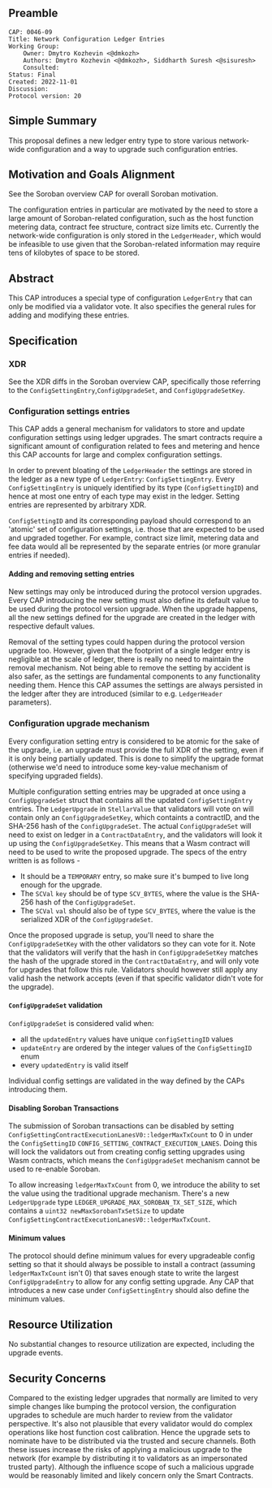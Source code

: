 ## Preamble

```
CAP: 0046-09
Title: Network Configuration Ledger Entries
Working Group:
    Owner: Dmytro Kozhevin <@dmkozh>
    Authors: Dmytro Kozhevin <@dmkozh>, Siddharth Suresh <@sisuresh>
    Consulted:
Status: Final
Created: 2022-11-01
Discussion:
Protocol version: 20
```

## Simple Summary

This proposal defines a new ledger entry type to store various network-wide
configuration and a way to upgrade such configuration entries.

## Motivation and Goals Alignment

See the Soroban overview CAP for overall Soroban motivation.

The configuration entries in particular are motivated by the need to store a
large amount of Soroban-related configuration, such as the host function
metering data, contract fee structure, contract size limits etc. Currently the
network-wide configuration is only stored in the `LedgerHeader`, which would be
infeasible to use given that the Soroban-related information may require tens
of kilobytes of space to be stored.


## Abstract

This CAP introduces a special type of configuration `LedgerEntry` that can only
be modified via a validator vote. It also specifies the general rules for adding
and modifying these entries.

## Specification

### XDR

See the XDR diffs in the Soroban overview CAP, specifically those referring to
the `ConfigSettingEntry`,`ConfigUpgradeSet`, and `ConfigUpgradeSetKey`.

### Configuration settings entries

This CAP adds a general mechanism for validators to store and update
configuration settings using ledger upgrades. The smart contracts require a
significant amount of configuration related to fees and metering and hence this
CAP accounts for large and complex configuration settings.

In order to prevent bloating of the `LedgerHeader` the settings are stored in
the ledger as a new type of `LedgerEntry`: `ConfigSettingEntry`. Every
`ConfigSettingEntry` is uniquely identified by its type (`ConfigSettingID`) and
hence at most one entry of each type may exist in the ledger. Setting entries
are represented by arbitrary XDR.

`ConfigSettingID` and its corresponding payload should correspond to an 'atomic'
set of configuration settings, i.e. those that are expected to be used and
upgraded together. For example, contract size limit, metering data and fee data
would all be represented by the separate entries (or more granular entries if
needed).

#### Adding and removing setting entries

New settings may only be introduced during the protocol version upgrades. Every
CAP introducing the new setting must also define its default value to be used
during the protocol version upgrade. When the upgrade happens, all the new
settings defined for the upgrade are created in the ledger with respective
default values.

Removal of the setting types could happen during the protocol version upgrade
too. However, given that the footprint of a single ledger entry is negligible
at the scale of ledger, there is really no need to maintain the removal
mechanism. Not being able to remove the setting by accident is also safer, as
the settings are fundamental components to any functionality needing them.
Hence this CAP assumes the settings are always persisted in the ledger after
they are introduced (similar to e.g. `LedgerHeader` parameters).

### Configuration upgrade mechanism

Every configuration setting entry is considered to be atomic for the sake of the
upgrade, i.e. an upgrade must provide the full XDR of the setting, even if it
is only being partially updated. This is done to simplify the upgrade format
(otherwise we'd need to introduce some key-value mechanism of specifying
upgraded fields).

Multiple configuration setting entries may be upgraded at once using a
`ConfigUpgradeSet` struct that contains all the updated `ConfigSettingEntry`
entries. The `LedgerUpgrade` in `StellarValue` that validators will vote on will
contain only an `ConfigUpgradeSetKey`, which containts a contractID, and the
SHA-256 hash of the `ConfigUpgradeSet`. The actual `ConfigUpgradeSet` will need
to exist on ledger in a `ContractDataEntry`, and the validators will look it up
using the `ConfigUpgradeSetKey`. This means that a Wasm contract will need to be
used to write the proposed upgrade. The specs of the entry written is as follows -
- It should be a `TEMPORARY` entry, so make sure it's bumped to live long enough for the upgrade.
- The `SCVal` `key` should be of type `SCV_BYTES`, where the value is the SHA-256 hash of the `ConfigUpgradeSet`.
- The `SCVal` `val` should also be of type `SCV_BYTES`, where the value is the
  serialized XDR of the `ConfigUpgradeSet`.
  
Once the proposed upgrade is setup, you'll need to share the
`ConfigUpgradeSetKey` with the other validators so they can vote for it. Note
that the validators will verify that the hash in `ConfigUpgradeSetKey` matches
the hash of the upgrade stored in the `ContractDataEntry`, and will only vote
for upgrades that follow this rule. Validators should however still apply any
valid hash the network accepts (even if that specific validator didn't vote for
the upgrade).

#### `ConfigUpgradeSet` validation

`ConfigUpgradeSet` is considered valid when:

- all the `updatedEntry` values have unique `configSettingID` values 
- `updateEntry` are ordered by the integer values of the `ConfigSettingID` enum
- every `updatedEntry` is valid itself

Individual config settings are validated in the way defined by the CAPs
introducing them.

#### Disabling Soroban Transactions

The submission of Soroban transactions can be disabled by setting
`ConfigSettingContractExecutionLanesV0::ledgerMaxTxCount` to 0 in under the
`ConfigSettingID` `CONFIG_SETTING_CONTRACT_EXECUTION_LANES`. Doing this will
lock the validators out from creating config setting upgrades using Wasm
contracts, which means the `ConfigUpgradeSet` mechanism cannot be used to
re-enable Soroban.

To allow increasing `ledgerMaxTxCount` from 0, we introduce the ability to set
the value using the traditional upgrade mechanism. There's a new `LedgerUpgrade`
type `LEDGER_UPGRADE_MAX_SOROBAN_TX_SET_SIZE`, which contains a `uint32
newMaxSorobanTxSetSize` to update
`ConfigSettingContractExecutionLanesV0::ledgerMaxTxCount`.

#### Minimum values

The protocol should define minimum values for every upgradeable config setting
so that it should always be possible to install a contract (assuming
`ledgerMaxTxCount` isn't 0) that saves enough state to write the largest
`ConfigUpgradeEntry` to allow for any config setting upgrade. Any CAP that
introduces a new case under `ConfigSettingEntry` should also define the minimum
values.

## Resource Utilization

No substantial changes to resource utilization are expected, including the
upgrade events.

## Security Concerns

Compared to the existing ledger upgrades that normally are limited to very
simple changes like bumping the protocol version, the configuration upgrades to
schedule are much harder to review from the validator perspective. It's also
not plausible that every validator would do complex operations like host
function cost calibration. Hence the upgrade sets to nominate have to be
distributed via the trusted and secure channels. Both these issues increase the
risks of applying a malicious upgrade to the network (for example by
distributing it to validators as an impersonated trusted party). Although the
influence scope of such a malicious upgrade would be reasonably limited and
likely concern only the Smart Contracts.
